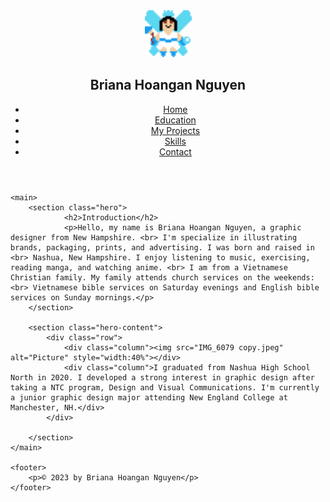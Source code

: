 <!doctype html>
<html>
<head>
<meta charset="UTF-8">
<title>BN-Mini Website</title>
<link href="BN_Mini Website_style.css" rel="stylesheet" type="text/css">
</head>

<body>
	<header>
		<section class="intro">
			<img src="BN_Proj2_CharacterSprite copy.png" width="75" height="75" alt="Logo">
			<h1>Briana Hoangan Nguyen</h1>
			<nav id="content" class="site-nav">
				<ul>
					<li><a href="index.html">Home</a></li>
					<li><a href="BN_Mini Website_Education.html">Education</a></li>
					<li><a href="BN_Mini Website_My Projects.html">My Projects</a></li>
					<li><a href="BN_Mini Website_Skills.html">Skills</a></li>
					<li><a href="BN_Mini Website_Contact.html">Contact</a></li>
				</ul>
			</nav>
		</section>
	</header>
	
	<main>
		<section class="hero">
				<h2>Introduction</h2>
				<p>Hello, my name is Briana Hoangan Nguyen, a graphic designer from New Hampshire. <br> I'm specialize in illustrating brands, packaging, prints, and advertising. I was born and raised in <br> Nashua, New Hampshire. I enjoy listening to music, exercising, reading manga, and watching anime. <br> I am from a Vietnamese Christian family. My family attends church services on the weekends: <br> Vietnamese bible services on Saturday evenings and English bible services on Sunday mornings.</p>
		</section>
		
		<section class="hero-content">
			<div class="row">
				<div class="column"><img src="IMG_6079 copy.jpeg" alt="Picture" style="width:40%"></div>
				<div class="column">I graduated from Nashua High School North in 2020. I developed a strong interest in graphic design after taking a NTC program, Design and Visual Communications. I'm currently a junior graphic design major attending New England College at Manchester, NH.</div>
			</div>
			
		</section>
	</main>
	
	<footer>
		<p>© 2023 by Briana Hoangan Nguyen</p>
	</footer>
</body>
</html>

